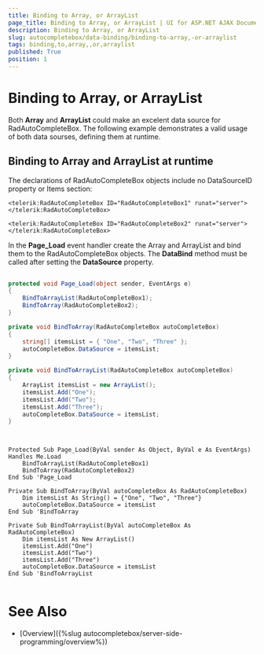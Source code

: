 ```yaml
---
title: Binding to Array, or ArrayList
page_title: Binding to Array, or ArrayList | UI for ASP.NET AJAX Documentation
description: Binding to Array, or ArrayList
slug: autocompletebox/data-binding/binding-to-array,-or-arraylist
tags: binding,to,array,,or,arraylist
published: True
position: 1
---
```


# Binding to Array, or ArrayList



Both **Array** and **ArrayList** could make an excelent data source for RadAutoCompleteBox. The following example demonstrates a valid usage of both data sourses, defining them at runtime.

## Binding to Array and ArrayList at runtime

The declarations of RadAutoCompleteBox objects include no DataSourceID property or Items section:

````ASPNET
<telerik:RadAutoCompleteBox ID="RadAutoCompleteBox1" runat="server">
</telerik:RadAutoCompleteBox>

<telerik:RadAutoCompleteBox ID="RadAutoCompleteBox2" runat="server">
</telerik:RadAutoCompleteBox>
````



In the **Page_Load** event handler create the Array and ArrayList and bind them to the RadAutoCompleteBox objects. The **DataBind** method must be called after setting the **DataSource** property.



````C#
	
protected void Page_Load(object sender, EventArgs e)
{
	BindToArrayList(RadAutoCompleteBox1);
	BindToArray(RadAutoCompleteBox2);
}

private void BindToArray(RadAutoCompleteBox autoCompleteBox)
{
	string[] itemsList = { "One", "Two", "Three" };
	autoCompleteBox.DataSource = itemsList;
}

private void BindToArrayList(RadAutoCompleteBox autoCompleteBox)
{
	ArrayList itemsList = new ArrayList();
	itemsList.Add("One");
	itemsList.Add("Two");
	itemsList.Add("Three");
	autoCompleteBox.DataSource = itemsList;
}
	
````
````VB.NET
	
Protected Sub Page_Load(ByVal sender As Object, ByVal e As EventArgs) Handles Me.Load
	BindToArrayList(RadAutoCompleteBox1)
	BindToArray(RadAutoCompleteBox2)
End Sub 'Page_Load

Private Sub BindToArray(ByVal autoCompleteBox As RadAutoCompleteBox)
	Dim itemsList As String() = {"One", "Two", "Three"}
	autoCompleteBox.DataSource = itemsList
End Sub 'BindToArray

Private Sub BindToArrayList(ByVal autoCompleteBox As RadAutoCompleteBox)
	Dim itemsList As New ArrayList()
	itemsList.Add("One")
	itemsList.Add("Two")
	itemsList.Add("Three")
	autoCompleteBox.DataSource = itemsList
End Sub 'BindToArrayList
	
````


# See Also

 * [Overview]({%slug autocompletebox/server-side-programming/overview%})

